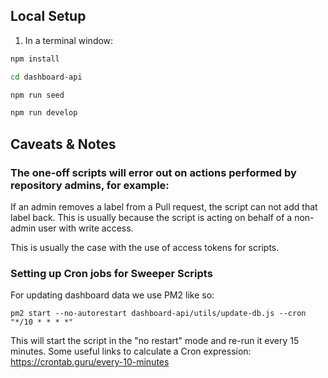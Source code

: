## Local Setup

1. In a terminal window:

```bash
npm install

cd dashboard-api

npm run seed

npm run develop
```

## Caveats & Notes

### The one-off scripts will error out on actions performed by repository admins, for example:

If an admin removes a label from a Pull request, the script can not add that label back. This is usually because the script is acting on behalf of a non-admin user with write access.

This is usually the case with the use of access tokens for scripts.

### Setting up Cron jobs for Sweeper Scripts

For updating dashboard data we use PM2 like so:

```
pm2 start --no-autorestart dashboard-api/utils/update-db.js --cron "*/10 * * * *"
```

This will start the script in the "no restart" mode and re-run it every 15 minutes.
Some useful links to calculate a Cron expression: <https://crontab.guru/every-10-minutes>
